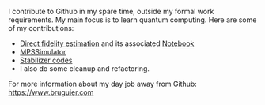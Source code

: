 I contribute to Github in my spare time, outside my formal work requirements. My main focus is to learn quantum computing. Here are some of my contributions:
- [Direct fidelity estimation](https://github.com/quantumlib/Cirq/commits/master/examples/direct_fidelity_estimation.py) and its associated [Notebook](https://github.com/quantumlib/Cirq/blob/master/examples/direct_fidelity_estimation.ipynb)
- [MPSSimulator](https://github.com/quantumlib/Cirq/commits/master/cirq/contrib/quimb/mps_simulator.py)
- [Stabilizer codes](https://github.com/quantumlib/Cirq/pull/3935)
- I also do some cleanup and refactoring.

For more information about my day job away from Github: https://www.bruguier.com
